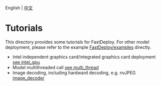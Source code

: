 English | [中文](README_CN.md)

# Tutorials

This directory provides some tutorials for FastDeploy. For other model deployment, please refer to the example [FastDeploy/examples](../examples) directly.

- Intel independent graphics card/integrated graphics card deployment [see intel_gpu](intel_gpu)
- Model multithreaded call [see multi_thread](multi_thread)
- Image decoding, including hardward decoding, e.g. nvJPEG [image_decoder](image_decoder)
